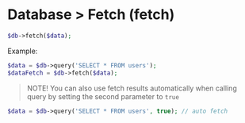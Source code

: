 # Database > Fetch (fetch)

```php
$db->fetch($data);
```
Example:

```php
$data = $db->query('SELECT * FROM users');
$dataFetch = $db->fetch($data);
```

> NOTE! You can also use fetch results automatically when calling query by setting the second parameter to `true`

```php
$data = $db->query('SELECT * FROM users', true); // auto fetch
```
